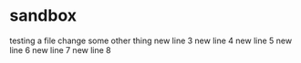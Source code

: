 # sandbox

testing a file change
some other thing
new line 3
new line 4
new line 5
new line 6
new line 7
new line 8
